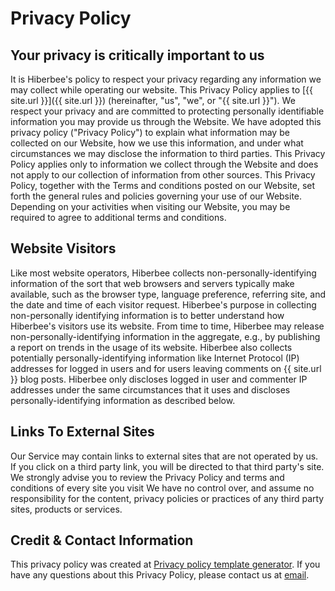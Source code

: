 ---
---
# Privacy Policy

## Your privacy is critically important to us

It is Hiberbee's policy to respect your privacy regarding any information we may collect while operating our website. This Privacy Policy applies to [{{ site.url }}]({{ site.url }}) (hereinafter, "us", "we", or "{{ site.url }}"). We respect your privacy and are committed to protecting personally identifiable information you may provide us through the Website. We have adopted this privacy policy ("Privacy Policy") to explain what information may be collected on our Website, how we use this information, and under what circumstances we may disclose the information to third parties. This Privacy Policy applies only to information we collect through the Website and does not apply to our collection of information from other sources.
This Privacy Policy, together with the Terms and conditions posted on our Website, set forth the general rules and policies governing your use of our Website. Depending on your activities when visiting our Website, you may be required to agree to additional terms and conditions.

## Website Visitors
Like most website operators, Hiberbee collects non-personally-identifying information of the sort that web browsers and servers typically make available, such as the browser type, language preference, referring site, and the date and time of each visitor request. Hiberbee's purpose in collecting non-personally identifying information is to better understand how Hiberbee's visitors use its website. From time to time, Hiberbee may release non-personally-identifying information in the aggregate, e.g., by publishing a report on trends in the usage of its website.
Hiberbee also collects potentially personally-identifying information like Internet Protocol (IP) addresses for logged in users and for users leaving comments on {{ site.url }} blog posts. Hiberbee only discloses logged in user and commenter IP addresses under the same circumstances that it uses and discloses personally-identifying information as described below.

## Links To External Sites
Our Service may contain links to external sites that are not operated by us. If you click on a third party link, you will be directed to that third party's site. We strongly advise you to review the Privacy Policy and terms and conditions of every site you visit
We have no control over, and assume no responsibility for the content, privacy policies or practices of any third party sites, products or services.

## Credit & Contact Information
This privacy policy was created at [Privacy policy template generator](https://termsandconditionstemplate.com/privacy-policy-generator/). If you have any questions about this Privacy Policy, please contact us at [email](mailto:contact@hiberbee.com).
